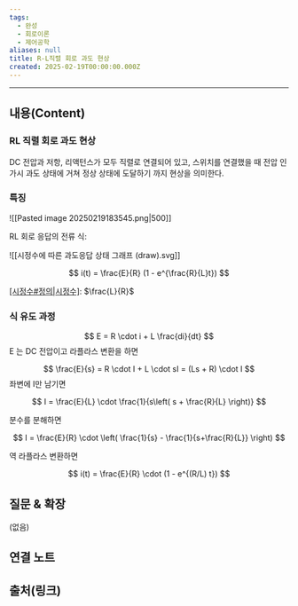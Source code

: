 ```yaml
---
tags:
  - 완성
  - 회로이론
  - 제어공학
aliases: null
title: R-L직렬 회로 과도 현상
created: 2025-02-19T00:00:00.000Z
---
```


---

## 내용(Content)

### RL 직렬 회로 과도 현상

DC 전압과 저항, 리액턴스가 모두 직렬로 연결되어 있고, 스위치를 연결했을 때 전압 인가시 과도 상태에 거쳐 정상 상태에 도달하기 까지 현상을 의미한다.

### 특징

![[Pasted image 20250219183545.png|500]]

RL 회로 응답의 전류 식:

![[시정수에 따른 과도응답 상태 그래프 (draw).svg]]

$$
i(t) = \frac{E}{R} (1 - e^{\frac{R}{L}t})
$$


[[시정수#정의|시정수]]($\tau$): $\frac{L}{R}$

### 식 유도 과정

$$
E = R \cdot i + L \frac{di}{dt}
$$
E 는 DC 전압이고 라플라스 변환을 하면

$$
\frac{E}{s} = R \cdot I + L \cdot sI = (Ls + R) \cdot I
$$
좌변에 I만 남기면

$$
I = \frac{E}{L} \cdot \frac{1}{s\left( s + \frac{R}{L} \right)}
$$

분수를 분해하면

$$
I = \frac{E}{R} \cdot \left( \frac{1}{s} - \frac{1}{s+\frac{R}{L}} \right)
$$

역 라플라스 변환하면

$$
i(t) = \frac{E}{R} \cdot (1 - e^{(R/L) t})
$$



## 질문 & 확장

(없음)

## 연결 노트

## 출처(링크)






